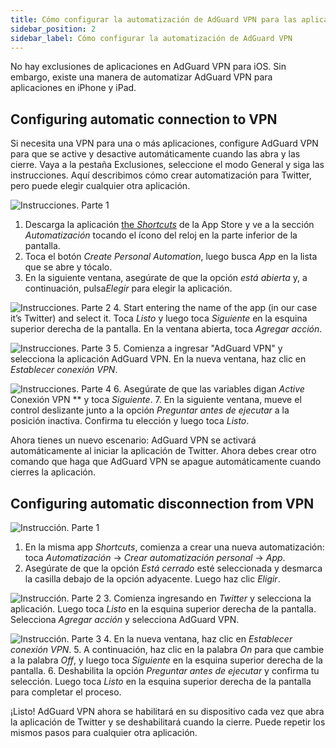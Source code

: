 ```yaml
---
title: Cómo configurar la automatización de AdGuard VPN para las aplicaciones de iPhone y iPad
sidebar_position: 2
sidebar_label: Cómo configurar la automatización de AdGuard VPN
---
```


No hay exclusiones de aplicaciones en AdGuard VPN para iOS. Sin embargo, existe una manera de automatizar AdGuard VPN para aplicaciones en iPhone y iPad.

## Configuring automatic connection to VPN

Si necesita una VPN para una o más aplicaciones, configure AdGuard VPN para que se active y desactive automáticamente cuando las abra y las cierre. Vaya a la pestaña Exclusiones, seleccione el modo General y siga las instrucciones. Aquí describimos cómo crear automatización para Twitter, pero puede elegir cualquier otra aplicación.

![Instrucciones. Parte 1](https://cdn.adguardvpn.com/public/Adguard/Blog/VPNauto/vpn_on1_en.jpg)

1. Descarga la aplicación [the *Shortcuts*](https://apps.apple.com/us/app/shortcuts/id915249334) de la App Store y ve a la sección *Automatización* tocando el ícono del reloj en la parte inferior de la pantalla.
2. Toca el botón *Create Personal Automation*, luego busca *App* en la lista que se abre y tócalo.
3. En la siguiente ventana, asegúrate de que la opción *está abierta* y, a continuación, pulsa*Elegir* para elegir la aplicación.

![Instrucciones. Parte 2](https://cdn.adguardvpn.com/public/Adguard/Blog/VPNauto/vpn_on2_en.jpg)
4. Start entering the name of the app (in our case it’s Twitter) and select it. Toca *Listo* y luego toca *Siguiente* en la esquina superior derecha de la pantalla. En la ventana abierta, toca *Agregar acción*.

![Instrucciones. Parte 3](https://cdn.adguardvpn.com/public/Adguard/Blog/VPNauto/vpn_on3_en.jpg)
5. Comienza a ingresar "AdGuard VPN" y selecciona la aplicación AdGuard VPN. En la nueva ventana, haz clic en *Establecer conexión VPN*.

![Instrucciones. Parte 4](https://cdn.adguardvpn.com/public/Adguard/Blog/VPNauto/vpn_on4_en.jpg)
6. Asegúrate de que las variables digan *Active* Conexión VPN ** y toca *Siguiente*.
7. En la siguiente ventana, mueve el control deslizante junto a la opción *Preguntar antes de ejecutar* a la posición inactiva. Confirma tu elección y luego toca *Listo*.

Ahora tienes un nuevo escenario: AdGuard VPN se activará automáticamente al iniciar la aplicación de Twitter. Ahora debes crear otro comando que haga que AdGuard VPN se apague automáticamente cuando cierres la aplicación.

## Configuring automatic disconnection from VPN

![Instrucción. Parte 1](https://cdn.adguardvpn.com/public/Adguard/Blog/VPNauto/vpn_off1_en.jpg)

1. En la misma app *Shortcuts*, comienza a crear una nueva automatización: toca *Automatización* → *Crear automatización personal* → *App*.
2. Asegúrate de que la opción *Está cerrado* esté seleccionada y desmarca la casilla debajo de la opción adyacente. Luego haz clic *Eligir*.

![Instrucción. Parte 2](https://cdn.adguardvpn.com/public/Adguard/Blog/VPNauto/vpn_off2_en.jpg)
3. Comienza ingresando en *Twitter* y selecciona la aplicación. Luego toca *Listo* en la esquina superior derecha de la pantalla. Selecciona *Agregar acción* y selecciona AdGuard VPN.

![Instrucción. Parte 3](https://cdn.adguardvpn.com/public/Adguard/Blog/VPNauto/vpn_off3_en.jpg)
4. En la nueva ventana, haz clic en *Establecer conexión VPN*.
5. A continuación, haz clic en la palabra *On* para que cambie a la palabra *Off*, y luego toca *Siguiente* en la esquina superior derecha de la pantalla.
6. Deshabilita la opción *Preguntar antes de ejecutar* y confirma tu selección. Luego toca *Listo* en la esquina superior derecha de la pantalla para completar el proceso.

¡Listo! AdGuard VPN ahora se habilitará en su dispositivo cada vez que abra la aplicación de Twitter y se deshabilitará cuando la cierre. Puede repetir los mismos pasos para cualquier otra aplicación.
